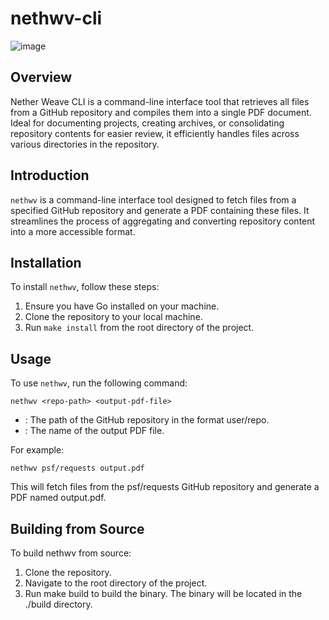 # nethwv-cli

![image](https://github.com/necllmancer/nethwv-cli/assets/96694331/6d5b7930-03b2-4b29-82f0-3ca351ac72ed)

## Overview
Nether Weave CLI is a command-line interface tool that retrieves all files from a GitHub repository and compiles them into a single PDF document. Ideal for documenting projects, creating archives, or consolidating repository contents for easier review, it efficiently handles files across various directories in the repository.

## Introduction
`nethwv` is a command-line interface tool designed to fetch files from a specified GitHub repository and generate a PDF containing these files. It streamlines the process of aggregating and converting repository content into a more accessible format.

## Installation
To install `nethwv`, follow these steps:

1. Ensure you have Go installed on your machine.
2. Clone the repository to your local machine.
3. Run `make install` from the root directory of the project.

## Usage
To use `nethwv`, run the following command:

```shell
nethwv <repo-path> <output-pdf-file>
```

- <repo-path>: The path of the GitHub repository in the format user/repo.
- <output-pdf-file>: The name of the output PDF file.

For example:
```shell
nethwv psf/requests output.pdf
```

This will fetch files from the psf/requests GitHub repository and generate a PDF named output.pdf.

## Building from Source

To build nethwv from source:
1. Clone the repository.
2. Navigate to the root directory of the project.
3. Run make build to build the binary. The binary will be located in the ./build directory.
